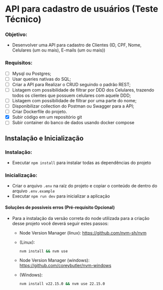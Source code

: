 # API para cadastro de usuários (Teste Técnico)

### Objetivo:
- Desenvolver uma API para cadastro de Clientes (ID, CPF, Nome, Celulares (um ou mais), E-mails (um ou mais))

### Requisitos: 
- [ ] Mysql ou Postgres;
- [ ] Usar queries nativas do SQL;
- [ ] Criar a API para Realizar o CRUD seguindo o padrão REST;
- [ ] Listagem com possibilidade de filtrar por DDD dos Celulares, trazendo todos os clientes que possuem celulares com aquele DDD;
- [ ] Listagem com possibilidade de filtrar por uma parte do nome;
- [ ] Disponibilizar collection do Postman ou Swagger para a API;
- [ ] Criar Dockerfile do projeto.
- [x] Subir código em um repositório git
- [ ] Subir container do banco de dados usando docker compose

## Instalação e Inicialização

### Instalação:
- Executar `npm install` para instalar todas as dependências do projeto

### Inicialização:
- Criar o arquivo `.env` na raíz do projeto e copiar o conteúdo de dentro do arquivo `.env.example`
- Executar `npm run dev` para inicializar a aplicação

#### Soluções de possíveis erros (Pré-requisito Opcional)
- Para a instalação da versão correta do node utilizada para a criação desse projeto você deverá seguir estes passos:
  - Node Version Manager (linux): https://github.com/nvm-sh/nvm
  - (Linux): 
    ```sh
    nvm install && nvm use
    ``` 

  - Node Version Manager (windows): https://github.com/coreybutler/nvm-windows
  - (Windows):
    ```cmd
    nvm install v22.15.0 && nvm use 22.15.0
    ```
  
